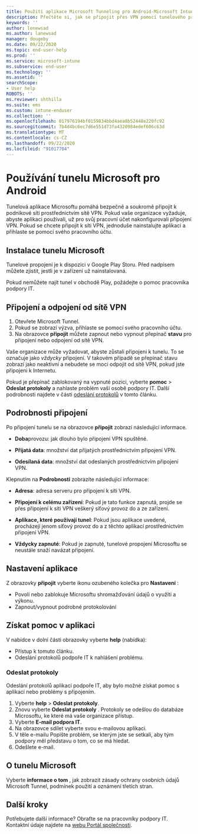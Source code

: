 ```yaml
---
title: Použití aplikace Microsoft Tunneling pro Android-Microsoft Intune | Microsoft Docs
description: Přečtěte si, jak se připojit přes VPN pomocí tunelového propojení Microsoft pro Android.
keywords: ''
author: lenewsad
ms.author: lanewsad
manager: dougeby
ms.date: 09/22/2020
ms.topic: end-user-help
ms.prod: ''
ms.service: microsoft-intune
ms.subservice: end-user
ms.technology: ''
ms.assetid: ''
searchScope:
- User help
ROBOTS: ''
ms.reviewer: shthilla
ms.suite: ems
ms.custom: intune-enduser
ms.collection: ''
ms.openlocfilehash: 017976194bf0159834bbd4aea8b52448e220fc92
ms.sourcegitcommit: 7b4d4bc6ec7d6e551d73fa4320984edef606c63d
ms.translationtype: MT
ms.contentlocale: cs-CZ
ms.lasthandoff: 09/22/2020
ms.locfileid: "91017704"
---
```

# <a name="using-microsoft-tunnel-for-android"></a>Používání tunelu Microsoft pro Android

Tunelová aplikace Microsoftu pomáhá bezpečně a soukromě připojit k podnikové síti prostřednictvím sítě VPN. Pokud vaše organizace vyžaduje, abyste aplikaci používali, už pro svůj pracovní účet nakonfigurovali připojení VPN. Pokud se chcete připojit k síti VPN, jednoduše nainstalujte aplikaci a přihlaste se pomocí svého pracovního účtu.
## <a name="install-microsoft-tunnel"></a>Instalace tunelu Microsoft  

Tunelové propojení je k dispozici v Google Play Storu. Před nadpisem můžete zjistit, jestli je v zařízení už nainstalovaná.   

Pokud nemůžete najít tunel v obchodě Play, požádejte o pomoc pracovníka podpory IT.  

 ## <a name="connect-and-disconnect-from-vpn"></a>Připojení a odpojení od sítě VPN  

1. Otevřete Microsoft Tunnel. 
3. Pokud se zobrazí výzva, přihlaste se pomocí svého pracovního účtu.  
3. Na obrazovce **připojit** můžete zapnout nebo vypnout přepínač **stavu** pro připojení nebo odpojení od sítě VPN. 

Vaše organizace může vyžadovat, abyste zůstali připojeni k tunelu. To se označuje jako *vždycky* připojení. V takovém případě se přepínač stavu zobrazí jako neaktivní a nebudete se moci odpojit od sítě VPN, pokud jste připojeni k Internetu. 

Pokud je přepínač zablokovaný na vypnuté pozici, vyberte **pomoc**  >  **Odeslat protokoly** a nahlaste problém vaší osobě podpory IT. Další podrobnosti najdete v části [odeslání protokolů](use-microsoft-tunnel-android.md#send-logs) v tomto článku.  


## <a name="connection-details"></a>Podrobnosti připojení    

Po připojení tunelu se na obrazovce **připojit** zobrazí následující informace.  

* **Doba**provozu: jak dlouho bylo připojení VPN spuštěné. 

* **Přijatá data**: množství dat přijatých prostřednictvím připojení VPN. 

* **Odesílaná data**: množství dat odeslaných prostřednictvím připojení VPN.  

Klepnutím na **Podrobnosti** zobrazíte následující informace:  

* **Adresa**: adresa serveru pro připojení k síti VPN. 

* **Připojení k celému zařízení**: Pokud je tato funkce zapnutá, projde se přes připojení k síti VPN veškerý síťový provoz do a ze zařízení.  

* **Aplikace, které používají tunel**: Pokud jsou aplikace uvedené, procházejí jenom síťový provoz do a z těchto aplikací prostřednictvím připojení VPN.   

* **Vždycky zapnuté**: Pokud je zapnuté, tunelové propojení Microsoftu se neustále snaží navázat připojení.       

## <a name="app-settings"></a>Nastavení aplikace  

Z obrazovky **připojit** vyberte ikonu ozubeného kolečka pro **Nastavení** :

* Povolí nebo zablokuje Microsoftu shromažďování údajů o využití a výkonu. 
* Zapnout/vypnout podrobné protokolování  

## <a name="get-help-in-the-app"></a>Získat pomoc v aplikaci  
V nabídce v dolní části obrazovky vyberte **help** (nabídka):  

* Přístup k tomuto článku.  
* Odeslání protokolů podpoře IT k nahlášení problému.  

### <a name="send-logs"></a>Odeslat protokoly   

Odeslání protokolů aplikací podpoře IT, aby bylo možné získat pomoc s aplikací nebo problémy s připojením.  

1. Vyberte **help**  >  **Odeslat protokoly**.
2. Znovu vyberte **Odeslat protokoly** . Protokoly se odešlou do databáze Microsoftu, ke které má vaše organizace přístup. 
3. Vyberte **E-mail podpora IT**. 
4. Na obrazovce sdílet vyberte svou e-mailovou aplikaci. 
5. V těle e-mailu Popište problém, se kterým jste se setkali, aby tým podpory měl představu o tom, co se má hledat. 
6. Odešlete e-mail.  

## <a name="about-microsoft-tunnel"></a>O tunelu Microsoft
Vyberte **informace o tom** , jak zobrazit zásady ochrany osobních údajů Microsoft Tunnel, podmínek použití a oznámení třetích stran.   


## <a name="next-steps"></a>Další kroky  
Potřebujete další informace? Obraťte se na pracovníky podpory IT. Kontaktní údaje najdete na [webu Portál společnosti](https://go.microsoft.com/fwlink/?linkid=2010980).  


